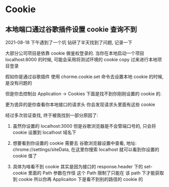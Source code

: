 # Cookie

## 本地端口通过谷歌插件设置 cookie 查询不到

2021-08-18 下午遇到了一个坑 钻研了半天找到了问题, 记录一下

大部分公司项目是依靠 cookie 做鉴权登录的. 当你在本地启动一个项目 localhost:8000 的时候, 可能会采用将测试环境的 cookie copy 过来进行本地项目登录

假如你是通过谷歌插件 使用 chorme.cookie.set 命令去设置本地 cookie 的时候, 是没有问题的

但是你去控制台 Application -> Cookies 下面是找不到你刚刚设置的 cookie 的.

更为诡异的是你查看你本地接口的请求头 你会发现请求头里面有这些 cookie

经过多次验证查找, 终于被我找到一部分原因了:

1. 虽然你设置的 localhost:3000 但是谷歌浏览器是不会管端口号的, 只会将 cookie 设置到 localhost 域名下

2. 想要看到你设置的 cookie 需要去 谷歌浏览器设置中查看, 地址: chrome://settings/siteData, 在这里你搜索 localhost 就可以看到你设置的 cookie 值了

3. 具体为啥看不到 cookie 其实是因为接口的 response.header 下的 set-cookie 里面的 Path 参数在作怪 这个 Path 限制了只能在 该 path 下才能获取到 cookie 所以你再 Applicaiton 下是看不到别的路径的 cookie 的
